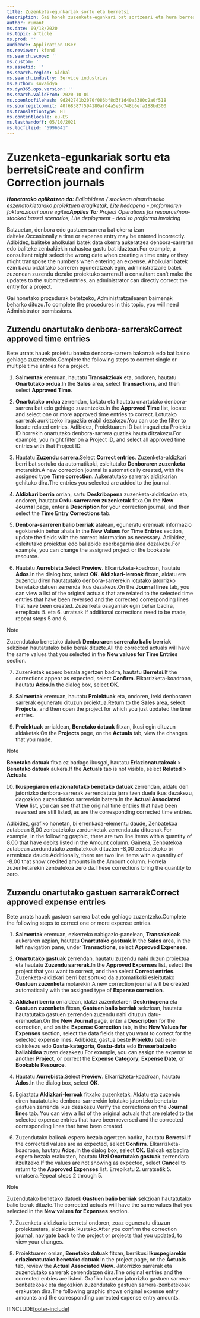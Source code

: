 ```yaml
---
title: Zuzenketa-egunkariak sortu eta berretsi
description: Gai honek zuzenketa-egunkari bat sortzeari eta hura berresteari buruzko informazioa ematen du.
author: rumant
ms.date: 09/18/2020
ms.topic: article
ms.prod: ''
audience: Application User
ms.reviewer: kfend
ms.search.scope: ''
ms.custom: ''
ms.assetid: ''
ms.search.region: Global
ms.search.industry: Service industries
ms.author: suvaidya
ms.dyn365.ops.version: ''
ms.search.validFrom: 2020-10-01
ms.openlocfilehash: 9d242741b2070f086bf8d3f1d40a5380c2a0f518
ms.sourcegitcommit: 40f68387f594180af64a5e5c748b6efa188bd300
ms.translationtype: HT
ms.contentlocale: eu-ES
ms.lasthandoff: 05/10/2021
ms.locfileid: "5996641"
---
```

# <a name="create-and-confirm-correction-journals"></a><span data-ttu-id="83e0e-103">Zuzenketa-egunkariak sortu eta berretsi</span><span class="sxs-lookup"><span data-stu-id="83e0e-103">Create and confirm Correction journals</span></span>

<span data-ttu-id="83e0e-104">_**Honetarako aplikatzen da:** Baliabideen / stockean oinarritutako eszenatokietarako proiektuen eragiketak, Lite hedapena - proformaren fakturazioari aurre egitea_</span><span class="sxs-lookup"><span data-stu-id="83e0e-104">_**Applies To:** Project Operations for resource/non-stocked based scenarios, Lite deployment - deal to proforma invoicing_</span></span>

<span data-ttu-id="83e0e-105">Batzuetan, denbora edo gastuen sarrera bat okerra izan daiteke.</span><span class="sxs-lookup"><span data-stu-id="83e0e-105">Occasionally a time or expense entry may be entered incorrectly.</span></span> <span data-ttu-id="83e0e-106">Adibidez, baliteke aholkulari batek data okerra aukeratzea denbora-sarreran edo baliteke zenbakiekin nahastea gastu bat idaztean.</span><span class="sxs-lookup"><span data-stu-id="83e0e-106">For example, a consultant might select the wrong date when creating a time entry or they might transpose the numbers when entering an expense.</span></span> <span data-ttu-id="83e0e-107">Aholkulari batek ezin badu bidalitako sarreren eguneratzeak egin, administratzaile batek zuzenean zuzendu dezake proiektuko sarrera.</span><span class="sxs-lookup"><span data-stu-id="83e0e-107">If a consultant can’t make the updates to the submitted entries, an administrator can directly correct the entry for a project.</span></span>

<span data-ttu-id="83e0e-108">Gai honetako prozedurak betetzeko, Administratzailearen baimenak beharko dituzu.</span><span class="sxs-lookup"><span data-stu-id="83e0e-108">To complete the procedures in this topic, you will need Administrator permissions.</span></span>

## <a name="correct-approved-time-entries"></a><span data-ttu-id="83e0e-109">Zuzendu onartutako denbora-sarrerak</span><span class="sxs-lookup"><span data-stu-id="83e0e-109">Correct approved time entries</span></span>     

<span data-ttu-id="83e0e-110">Bete urrats hauek proiektu bateko denbora-sarrera bakarrak edo bat baino gehiago zuzentzeko.</span><span class="sxs-lookup"><span data-stu-id="83e0e-110">Complete the following steps to correct single or multiple time entries for a project.</span></span>

1. <span data-ttu-id="83e0e-111">**Salmentak** eremuan, hautatu **Transakzioak** eta, ondoren, hautatu **Onartutako ordua**.</span><span class="sxs-lookup"><span data-stu-id="83e0e-111">In the **Sales** area, select **Transactions**, and then select **Approved Time**.</span></span> 

2. <span data-ttu-id="83e0e-112">**Onartutako ordua** zerrendan, kokatu eta hautatu onartutako denbora-sarrera bat edo gehiago zuzentzeko.</span><span class="sxs-lookup"><span data-stu-id="83e0e-112">In the **Approved Time** list, locate and select one or more approved time entries to correct.</span></span> <span data-ttu-id="83e0e-113">Lotutako sarrerak aurkitzeko iragazkia erabil dezakezu.</span><span class="sxs-lookup"><span data-stu-id="83e0e-113">You can use the filter to locate related entries.</span></span> <span data-ttu-id="83e0e-114">Adibidez, Proiektuaren ID bat iragazi eta Proiektu ID horrekin onartutako denbora-sarrera guztiak hauta ditzakezu.</span><span class="sxs-lookup"><span data-stu-id="83e0e-114">For example, you might filter on a Project ID, and select all approved time entries with that Project ID.</span></span>

3. <span data-ttu-id="83e0e-115">Hautatu **Zuzendu sarrera**.</span><span class="sxs-lookup"><span data-stu-id="83e0e-115">Select **Correct entries**.</span></span> <span data-ttu-id="83e0e-116">Zuzenketa-aldizkari berri bat sortuko da automatikoki, esleitutako **Denboraren zuzenketa** motarekin.</span><span class="sxs-lookup"><span data-stu-id="83e0e-116">A new correction journal is automatically created, with the assigned type **Time correction**.</span></span> <span data-ttu-id="83e0e-117">Aukeratutako sarrerak aldizkarian gehituko dira.</span><span class="sxs-lookup"><span data-stu-id="83e0e-117">The entries you selected are added to the journal.</span></span> 

4. <span data-ttu-id="83e0e-118">**Aldizkari berria** orrian, sartu **Deskribapena** zuzenketa-aldizkarian eta, ondoren, hautatu **Ordu-sarreraren zuzenketak** fitxa.</span><span class="sxs-lookup"><span data-stu-id="83e0e-118">On the **New Journal** page, enter a **Description** for your correction journal, and then select the **Time Entry Corrections** tab.</span></span>  

5. <span data-ttu-id="83e0e-119">**Denbora-sarreren balio berriak** atalean, eguneratu eremuak informazio egokiarekin behar ahala.</span><span class="sxs-lookup"><span data-stu-id="83e0e-119">In the **New Values for Time Entries** section, update the fields with the correct information as necessary.</span></span> <span data-ttu-id="83e0e-120">Adibidez, esleitutako proiektua edo baliabide eserbagarria alda dezakezu.</span><span class="sxs-lookup"><span data-stu-id="83e0e-120">For example, you can change the assigned project or the bookable resource.</span></span>

6. <span data-ttu-id="83e0e-121">Hautatu **Aurrebista**.</span><span class="sxs-lookup"><span data-stu-id="83e0e-121">Select **Preview**.</span></span> <span data-ttu-id="83e0e-122">Elkarrizketa-koadroan, hautatu **Ados**.</span><span class="sxs-lookup"><span data-stu-id="83e0e-122">In the dialog box, select **OK**.</span></span> <span data-ttu-id="83e0e-123">**Aldizkari-lerroak** fitxan, aldatu eta zuzendu diren hautatutako denbora-sarrerekin lotutako jatorrizko benetako datuen zerrenda ikus dezakezu.</span><span class="sxs-lookup"><span data-stu-id="83e0e-123">On the **Journal lines** tab, you can view a list of the original actuals that are related to the selected time entries that have been reversed and the corrected corresponding lines that have been created.</span></span> <span data-ttu-id="83e0e-124">Zuzenketa osagarriak egin behar badira, errepikatu 5. eta 6. urratsak.</span><span class="sxs-lookup"><span data-stu-id="83e0e-124">If additional corrections need to be made, repeat steps 5 and 6.</span></span> 

> [!NOTE]
> <span data-ttu-id="83e0e-125">Zuzendutako benetako datuek **Denboraren sarrerako balio berriak** sekzioan hautatutako balio berak dituzte.</span><span class="sxs-lookup"><span data-stu-id="83e0e-125">All the corrected actuals will have the same values that you selected in the **New values for Time Entries** section.</span></span>

7. <span data-ttu-id="83e0e-126">Zuzenketak espero bezala agertzen badira, hautatu **Berretsi**.</span><span class="sxs-lookup"><span data-stu-id="83e0e-126">If the corrections appear as expected, select **Confirm**.</span></span> <span data-ttu-id="83e0e-127">Elkarrizketa-koadroan, hautatu **Ados**.</span><span class="sxs-lookup"><span data-stu-id="83e0e-127">In the dialog box, select **OK**.</span></span>

8. <span data-ttu-id="83e0e-128">**Salmentak** eremuan, hautatu **Proiektuak** eta, ondoren, ireki denboraren sarrerak eguneratu dituzun proiektua.</span><span class="sxs-lookup"><span data-stu-id="83e0e-128">Return to the **Sales** area, select **Projects**, and then open the project for which you just updated the time entries.</span></span> 

9. <span data-ttu-id="83e0e-129">**Proiektuak** orrialdean, **Benetako datuak** fitxan, ikusi egin dituzun aldaketak.</span><span class="sxs-lookup"><span data-stu-id="83e0e-129">On the **Projects** page, on the **Actuals** tab, view the changes that you made.</span></span> 

> [!NOTE]
> <span data-ttu-id="83e0e-130">**Benetako datuak** fitxa ez badago ikusgai, hautatu **Erlazionatutakoak** > **Benetako datuak** aukera.</span><span class="sxs-lookup"><span data-stu-id="83e0e-130">If the **Actuals** tab is not visible, select **Related** > **Actuals**.</span></span>  

10. <span data-ttu-id="83e0e-131">**Ikuspegiaren erlazionatutako benetako datuak** zerrendan, aldatu den jatorrizko denbora-sarrerak zerrendatuta jarraitzen duela ikus dezakezu, dagozkion zuzendutako sarrerekin batera.</span><span class="sxs-lookup"><span data-stu-id="83e0e-131">In the **Actual Associated View** list, you can see that the original time entries that have been reversed are still listed, as are the corresponding corrected time entries.</span></span> 

<span data-ttu-id="83e0e-132">Adibidez, grafiko honetan, bi errenkada-elementu daude, Zenbatekoa zutabean 8,00 zenbatekoko zordunketak zerrendatuta dituenak.</span><span class="sxs-lookup"><span data-stu-id="83e0e-132">For example, in the following graphic, there are two line items with a quantity of 8.00 that have debits listed in the Amount column.</span></span> <span data-ttu-id="83e0e-133">Gainera, Zenbatekoa zutabean zordundutako zenbatekoak dituzten -8,00 zenbatekoko bi errenkada daude.</span><span class="sxs-lookup"><span data-stu-id="83e0e-133">Additionally, there are two line items with a quantity of -8.00 that show credited amounts in the Amount column.</span></span> <span data-ttu-id="83e0e-134">Horrela zuzenketarekin zenbatekoa zero da.</span><span class="sxs-lookup"><span data-stu-id="83e0e-134">These corrections bring the quantity to zero.</span></span>

 
## <a name="correct-approved-expense-entries"></a><span data-ttu-id="83e0e-135">Zuzendu onartutako gastuen sarrerak</span><span class="sxs-lookup"><span data-stu-id="83e0e-135">Correct approved expense entries</span></span>

<span data-ttu-id="83e0e-136">Bete urrats hauek gastuen sarrera bat edo gehiago zuzentzeko.</span><span class="sxs-lookup"><span data-stu-id="83e0e-136">Complete the following steps to correct one or more expense entries.</span></span> 

1. <span data-ttu-id="83e0e-137">**Salmentak** eremuan, ezkerreko nabigazio-panelean, **Transakzioak** aukeraren azpian, hautatu **Onartutako gastuak**.</span><span class="sxs-lookup"><span data-stu-id="83e0e-137">In the **Sales** area, in the left navigation pane, under **Transactions**, select **Approved Expenses**.</span></span>

2. <span data-ttu-id="83e0e-138">**Onartutako gastuak** zerrendan, hautatu zuzendu nahi duzun proiektua eta hautatu **Zuzendu sarrerak**.</span><span class="sxs-lookup"><span data-stu-id="83e0e-138">In the **Approved Expenses** list, select the project that you want to correct, and then select **Correct entries**.</span></span> <span data-ttu-id="83e0e-139">Zuzenketa-aldizkari berri bat sortuko da automatikoki esleitutako **Gastuen zuzenketa** motarekin.</span><span class="sxs-lookup"><span data-stu-id="83e0e-139">A new correction journal will be created automatically with the assigned type of **Expense correction**.</span></span> 

3. <span data-ttu-id="83e0e-140">**Aldizkari berria** orrialdean, idatzi zuzenketaren **Deskribapena** eta **Gastuen zuzenketa** fitxan, **Gastuen balio berriak** sekzioan, hautatu hautatutako gastuen zerrenden zuzendu nahi dituzun datu-eremuetan.</span><span class="sxs-lookup"><span data-stu-id="83e0e-140">On the **New Journal** page, enter a **Description** for the correction, and on the **Expense Correction** tab, in the **New Values for Expenses** section, select the data fields that you want to correct for the selected expense lines.</span></span> <span data-ttu-id="83e0e-141">Adibidez, gastua beste **Proiektu** bati eslei dakiokezu edo **Gastu-kategoria**, **Gastu-data** edo **Erreserbatzeko baliabidea** zuzen dezakezu.</span><span class="sxs-lookup"><span data-stu-id="83e0e-141">For example, you can assign the expense to another **Project**, or correct the **Expense Category**, **Expense Date**, or **Bookable Resource**.</span></span>

4. <span data-ttu-id="83e0e-142">Hautatu **Aurrebista**.</span><span class="sxs-lookup"><span data-stu-id="83e0e-142">Select **Preview**.</span></span> <span data-ttu-id="83e0e-143">Elkarrizketa-koadroan, hautatu **Ados**.</span><span class="sxs-lookup"><span data-stu-id="83e0e-143">In the dialog box, select **OK**.</span></span> 

5. <span data-ttu-id="83e0e-144">Egiaztatu **Aldizkari-lerroak** fitxako zuzenketak. Aldatu eta zuzendu diren hautatutako denbora-sarrerekin lotutako jatorrizko benetako gastuen zerrenda ikus dezakezu.</span><span class="sxs-lookup"><span data-stu-id="83e0e-144">Verify the corrections on the **Journal lines** tab. You can view a list of the original actuals that are related to the selected expense entries that have been reversed and the corrected corresponding lines that have been created.</span></span>

6. <span data-ttu-id="83e0e-145">Zuzendutako balioak espero bezala agertzen badira, hautatu **Berretsi**.</span><span class="sxs-lookup"><span data-stu-id="83e0e-145">If the corrected values are as expected, select **Confirm**.</span></span> <span data-ttu-id="83e0e-146">Elkarrizketa-koadroan, hautatu **Ados**.</span><span class="sxs-lookup"><span data-stu-id="83e0e-146">In the dialog box, select **OK.**</span></span> <span data-ttu-id="83e0e-147">Balioak ez badira espero bezala erakusten, hautatu **Utzi** **Onartutako gastuak** zerrendara itzultzeko.</span><span class="sxs-lookup"><span data-stu-id="83e0e-147">If the values are not showing as expected, select **Cancel** to return to the **Approved Expenses** list.</span></span> <span data-ttu-id="83e0e-148">Errepikatu 2. urratsetik 5. urratsera.</span><span class="sxs-lookup"><span data-stu-id="83e0e-148">Repeat steps 2 through 5.</span></span> 

> [!NOTE]
> <span data-ttu-id="83e0e-149">Zuzendutako benetako datuek **Gastuen balio berriak** sekzioan hautatutako balio berak dituzte.</span><span class="sxs-lookup"><span data-stu-id="83e0e-149">The corrected actuals will have the same values that you selected in the **New values for Expenses** section.</span></span>

7. <span data-ttu-id="83e0e-150">Zuzenketa-aldizkaria berretsi ondoren, zoaz eguneratu dituzun proiektuetara, aldaketak ikusteko.</span><span class="sxs-lookup"><span data-stu-id="83e0e-150">After you confirm the correction journal, navigate back to the project or projects that you updated, to view your changes.</span></span>  

8. <span data-ttu-id="83e0e-151">Proiektuaren orrian, **Benetako datuak** fitxan, berrikusi **Ikuspegiarekin erlazionatutako benetako datuak**.</span><span class="sxs-lookup"><span data-stu-id="83e0e-151">In the project page, on the **Actuals** tab, review the **Actual Associated View**.</span></span> <span data-ttu-id="83e0e-152">Jatorrizko sarrerak eta zuzendutako sarrerak zerrendatzen dira.</span><span class="sxs-lookup"><span data-stu-id="83e0e-152">The original entries and the corrected entries are listed.</span></span> <span data-ttu-id="83e0e-153">Grafiko hauetan jatorrizko gastuen sarrera-zenbatekoak eta dagozkion zuzendutako gastuen sarrera-zenbatekoak erakusten dira.</span><span class="sxs-lookup"><span data-stu-id="83e0e-153">The following graphic shows original expense entry amounts and the corresponding corrected expense entry amounts.</span></span> 




[!INCLUDE[footer-include](../includes/footer-banner.md)]